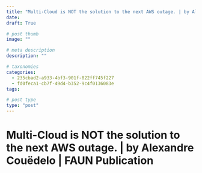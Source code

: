 ```yaml
---
title: "Multi-Cloud is NOT the solution to the next AWS outage. | by Alexandre Couëdelo | FAUN Publication"
date: 
draft: True

# post thumb
image: ""

# meta description
description: ""

# taxonomies
categories:
  - 235cbad2-a933-4bf3-901f-822ff745f227
  - fd0feca1-cb7f-49d4-b352-9c4f0136083e
tags:

# post type
type: "post"
---
```


# Multi-Cloud is NOT the solution to the next AWS outage. | by Alexandre Couëdelo | FAUN Publication